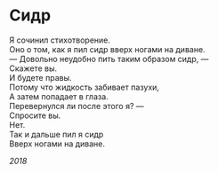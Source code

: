 # Сидр

Я сочинил стихотворение.  
Оно о том, как я пил сидр вверх ногами на диване.  
— Довольно неудобно пить таким образом сидр, —  
Скажете вы.  
И будете правы.  
Потому что жидкость забивает пазухи,  
А затем попадает в глаза.  
Перевернулся ли после этого я? —  
Спросите вы.  
Нет.  
Так и дальше пил я сидр  
Вверх ногами на диване.

_2018_

